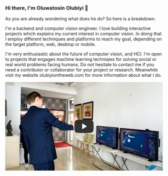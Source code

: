 ### Hi there, I'm Oluwatosin Olubiyi 👋

As you are already wondering what does he do? So here is a breakdown.

I'm a backend and computer vision engineer. I love building interactive projects which explains my current interest in computer vision. In doing that I employ different techniques and platforms to reach my goal, depending on the target platform, web, desktop or mobile.

I'm very enthusiastic about the future of computer vision, and HCI. I'm open to projects that engages machine learning techniqies for solving social or real world problems facing humans. Do not hesitate to contact me if you need a contributor or collaborator for your project or research. Meanwhile visit my website olubiyiontheweb.com for more information about what I do.

<!--
**querldox5/querldox5** is a ✨ _special_ ✨ repository because its `README.md` (this file) appears on your GitHub profile.

Here are some ideas to get you started:

- 🔭 I’m currently working on ...
- 🌱 I’m currently learning ...
- 👯 I’m looking to collaborate on ...
- 🤔 I’m looking for help with ...
- 💬 Ask me about ...
- 📫 How to reach me: ...
- 😄 Pronouns: ...
- ⚡ Fun fact: ...
[![Shooting planes - Table top educational game for kids](https://img.youtube.com/vi/HqUN2DlHSFw/maxresdefault.jpg)](https://www.youtube.com/watch?v=HqUN2DlHSFw&list=PLR3Rcrtmm4KHFph2JpSRLidimdVeUy8qG "Interactive 3d installation at Gallery of code Arts Festival 2019")

-->

[![Interactive 3d installation at Gallery of code Arts Festival 2019](https://github.com/olubiyiontheweb/olubiyiontheweb/blob/master/youtube_video_preview.jpg)](https://www.youtube.com/watch?v=LcONdjmjq_w&list=PLR3Rcrtmm4KHFph2JpSRLidimdVeUy8qG "Interactive 3d installation at Gallery of code Arts Festival 2019")
